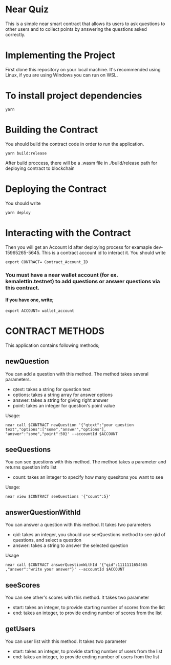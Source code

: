 # Near Quiz 
This is a simple near smart contract that allows its users to ask questions to other users and to collect points by answering the questions asked correctly.

# Implementing the Project

First clone this repository on your local machine. It's recommended using Linux, if you are using Windows you can run on WSL.

# To install project dependencies
` yarn `

# Building the Contract
 
 You should build the contract code in order to run the application.
 
 ` yarn build:release `
 
 After build proccess, there will be a .wasm file in ./build/release path for deploying contract to blockchain
 
 # Deploying the Contract
 
 You should write 
 
  ` yarn deploy `
 
 # Interacting with the Contract
 
 Then you will get an Account Id after deploying process for examaple dev-15965265-5645. This is a contract account id to interact it.
 You should write 
 
  ` export CONTRACT= Contract_Account_ID `
 
### You must have a near wallet account (for ex. kemalettin.testnet) to add questions or answer questions via this contract. 
#### If you have one, write;

  ` export ACCOUNT= wallet_account `
  
# CONTRACT METHODS
This application contains following methods;

## newQuestion
You can add a question with this method. The method takes several parameters.
- qtext: takes a string for question text
- options: takes a string array for answer options
- answer: takes a string for giving right answer
- point: takes an integer for question's point value

Usage:

`near call $CONTRACT newQuestion '{"qtext":"your question text","options":["some","answer","options"], "answer":"some","point":50}' --accountId $ACCOUNT ` 

## seeQuestions
You can see questions with this method. The method takes a parameter and returns question info list
- count: takes an integer to specify how many quesitons you want to see

Usage:

`near view $CONTRACT seeQuestions '{"count":5}' `


## answerQuestionWithId

You can answer a question with this method. It takes two parameters

- qid: takes an integer, you should use seeQuestions method to see qid of questions, and select a question
- answer: takes a string to answer the selected question

Usage

`near call $CONTRACT answerQuestionWithId '{"qid":1111111654565 ,"answer":"write your answer"}' --accountId $ACCOUNT `

## seeScores

You can see other's scores with this method. It takes two parameter

- start: takes an integer, to provide starting number of scores from the list
- end:  takes an integer, to provide ending number of scores from the list

## getUsers

You can user list with this method. It takes two parameter

- start: takes an integer, to provide starting number of users from the list
- end:  takes an integer, to provide ending number of users from the list
